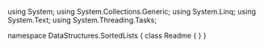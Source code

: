 ﻿using System;
using System.Collections.Generic;
using System.Linq;
using System.Text;
using System.Threading.Tasks;

namespace DataStructures.SortedLists
{
    class Readme
    {
    }
}
